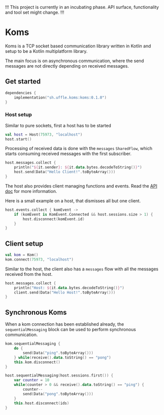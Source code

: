 !!! This project is currently in an incubating phase. API surface, functionality and tool set might change. !!!

# Koms

Koms is a TCP socket based communication library written in Kotlin and setup to be a Kotlin multiplatform library.

The main focus is on asynchronous communication, where the send messages are not directly depending on received messages.

## Get started

```kts
dependencies {
    implementation("sh.uffle.koms:koms:0.1.0")
}
```

### Host setup

Similar to pure sockets, first a host has to be started

```kotlin
val host = Host(75973, "localhost")
host.start()
```

Processing of received data is done with the `messages` `SharedFlow`, which starts consuming
received messages with the first subscriber.

```kotlin
host.messages.collect {
    println("${it.sender}: ${it.data.bytes.decodeToString()}")
    host.send(Data("Hello Client!".toByteArray()))
}
```

The host also provides client managing functions and events. Read the [API doc](#) for more information.

Here is a small example on a host, that dismisses all but one client.
```kotlin
host.events.collect { komEvent ->
    if (komEvent is KomEvent.Connected && host.sessions.size > 1) {
        host.disconnect(komEvent.id)
    }
}
```

## Client setup

```kotlin
val kom = Kom()
kom.connect(75973, "localhost")
```

Similar to the host, the client also has a `messages` flow with all the messages received from the host.

```kotlin
host.messages.collect {
    println("Host: ${it.data.bytes.decodeToString()}")
    client.send(Data("Hello Host!".toByteArray()))
}
```

## Synchronous Koms

When a kom connection has been established already, the `sequentialMessaging` block can be used to perform synchronous communication.

```kotlin
kom.sequentialMessaging {
    do {
        send(Data("ping".toByteArray()))
    } while(receive().data.toString() == "pong")
    this.kom.disconnect()
}

host.sequentialMessaging(host.sessions.first()) {
    var counter = 10
    while(counter > 0 && receive().data.toString() == "ping") {
        counter--
        send(Data("pong".toByteArray()))
    }
    this.host.disconnect(ids)
}
```
